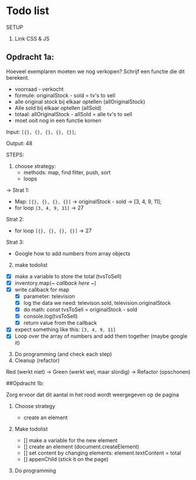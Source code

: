 # Todo list

SETUP

1. Link CSS & JS

## Opdracht 1a:

Hoeveel exemplaren moeten we nog verkopen? Schrijf een functie die dit berekent.

- voorraad - verkocht
- formule: originalStock - sold = tv's to sell
- alle original stock bij elkaar optellen (allOriginalStock)
- Alle sold bij elkaar optellen (allSold)
- totaal: allOriginalStock - allSold = alle tv's to sell
- moet ooit nog in een functie komen

Input: `[{}, {}, {}, {}, {}]`;

Output: 48


STEPS:

1. choose strategy:
    - methods: map, find filter, push, sort
    - loops

-> Strat 1:

- Map: `[{}, {}, {}, {}]` -> originalStock - sold -> [3, 4, 9, 11];
- for loop `[3, 4, 9, 11]` -> 27

Strat 2:

- for loop `[{}, {}, {}, {}]` -> 27

Strat 3:

- Google how to add numbers from array objects

2. make todolist

- [x] make a variable to store the total (tvsToSell)
- [X] inventory.map(~ *callback here* ~)
- [x] write callback for map
   - [x] parameter: television
   - [x] log the data we need: televison.sold, television.originalStock
   - [x] do math: const tvsToSell = originalStock - sold
   - [x] console.log(tvsToSell)
   - [x] return value from the callback
- [x] expect something like this: `[3, 4, 9, 11]`
- [x] Loop over the array of numbers and add them together (maybe google it)

3. Do programming (and check each step)
4. Cleanup (refactor)

Red (werkt niet) -> Green (werkt wel, maar slordig) -> Refactor (opschonen)


##Opdracht 1b:

Zorg ervoor dat dit aantal in het rood wordt weergegeven op de pagina

1. Choose strategy
   
   - create an element
    
2. Make todolist
   
    - [] make a variable for the new element
    - [] create an element (document.createElement)
    - [] set content by changing elements: element.textContent = total
    - [] appenChild (stick it on the page)
    
3. Do programming


